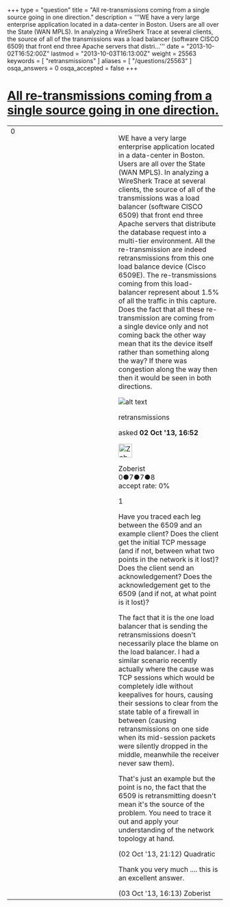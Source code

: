 +++
type = "question"
title = "All re-transmissions coming from a single source going in one direction."
description = '''WE have a very large enterprise application located in a data-center in Boston. Users are all over the State (WAN MPLS). In analyzing a WireSherk Trace at several clients, the source of all of the transmissions was a load balancer (software CISCO 6509) that front end three Apache servers that distri...'''
date = "2013-10-02T16:52:00Z"
lastmod = "2013-10-03T16:13:00Z"
weight = 25563
keywords = [ "retransmissions" ]
aliases = [ "/questions/25563" ]
osqa_answers = 0
osqa_accepted = false
+++

<div class="headNormal">

# [All re-transmissions coming from a single source going in one direction.](/questions/25563/all-re-transmissions-coming-from-a-single-source-going-in-one-direction)

</div>

<div id="main-body">

<div id="askform">

<table id="question-table" style="width:100%;"><colgroup><col style="width: 50%" /><col style="width: 50%" /></colgroup><tbody><tr class="odd"><td style="width: 30px; vertical-align: top"><div class="vote-buttons"><span id="post-25563-upvote" class="ajax-command post-vote up" rel="nofollow" title="I like this post (click again to cancel)"> </span><div id="post-25563-score" class="post-score" title="current number of votes">0</div><span id="post-25563-downvote" class="ajax-command post-vote down" rel="nofollow" title="I dont like this post (click again to cancel)"> </span> <span id="favorite-mark" class="ajax-command favorite-mark" rel="nofollow" title="mark/unmark this question as favorite (click again to cancel)"> </span><div id="favorite-count" class="favorite-count"></div></div></td><td><div id="item-right"><div class="question-body"><p>WE have a very large enterprise application located in a data-center in Boston. Users are all over the State (WAN MPLS). In analyzing a WireSherk Trace at several clients, the source of all of the transmissions was a load balancer (software CISCO 6509) that front end three Apache servers that distribute the database request into a multi-tier environment. All the re-transmission are indeed retransmissions from this one load balance device (Cisco 6509E). The re-transmissions coming from this load-balancer represent about 1.5% of all the traffic in this capture. Does the fact that all these re-transmission are coming from a single device only and not coming back the other way mean that its the device itself rather than something along the way? If there was congestion along the way then then it would be seen in both directions.</p><p><img src="https://osqa-ask.wireshark.org/upfiles/10-2-2013_4-24-22_PM.jpg" alt="alt text" /></p></div><div id="question-tags" class="tags-container tags"><span class="post-tag tag-link-retransmissions" rel="tag" title="see questions tagged &#39;retransmissions&#39;">retransmissions</span></div><div id="question-controls" class="post-controls"></div><div class="post-update-info-container"><div class="post-update-info post-update-info-user"><p>asked <strong>02 Oct '13, 16:52</strong></p><img src="https://secure.gravatar.com/avatar/16c80ca493c77f3486cbb7ff38cc5d3d?s=32&amp;d=identicon&amp;r=g" class="gravatar" width="32" height="32" alt="Zoberist&#39;s gravatar image" /><p><span>Zoberist</span><br />
<span class="score" title="0 reputation points">0</span><span title="7 badges"><span class="badge1">●</span><span class="badgecount">7</span></span><span title="7 badges"><span class="silver">●</span><span class="badgecount">7</span></span><span title="8 badges"><span class="bronze">●</span><span class="badgecount">8</span></span><br />
<span class="accept_rate" title="Rate of the user&#39;s accepted answers">accept rate:</span> <span title="Zoberist has no accepted answers">0%</span></p></img></div></div><div id="comments-container-25563" class="comments-container"><span id="25573"></span><div id="comment-25573" class="comment"><div id="post-25573-score" class="comment-score">1</div><div class="comment-text"><p>Have you traced each leg between the 6509 and an example client? Does the client get the initial TCP message (and if not, between what two points in the network is it lost)? Does the client send an acknowledgement? Does the acknowledgement get to the 6509 (and if not, at what point is it lost)?</p><p>The fact that it is the one load balancer that is sending the retransmissions doesn't necessarily place the blame on the load balancer. I had a similar scenario recently actually where the cause was TCP sessions which would be completely idle without keepalives for hours, causing their sessions to clear from the state table of a firewall in between (causing retransmissions on one side when its mid-session packets were silently dropped in the middle, meanwhile the receiver never saw them).</p><p>That's just an example but the point is no, the fact that the 6509 is retransmitting doesn't mean it's the source of the problem. You need to trace it out and apply your understanding of the network topology at hand.</p></div><div id="comment-25573-info" class="comment-info"><span class="comment-age">(02 Oct '13, 21:12)</span> <span class="comment-user userinfo">Quadratic</span></div></div><span id="25612"></span><div id="comment-25612" class="comment"><div id="post-25612-score" class="comment-score"></div><div class="comment-text"><p>Thank you very much .... this is an excellent answer.</p></div><div id="comment-25612-info" class="comment-info"><span class="comment-age">(03 Oct '13, 16:13)</span> <span class="comment-user userinfo">Zoberist</span></div></div></div><div id="comment-tools-25563" class="comment-tools"></div><div class="clear"></div><div id="comment-25563-form-container" class="comment-form-container"></div><div class="clear"></div></div></td></tr></tbody></table>

</div>

</div>

